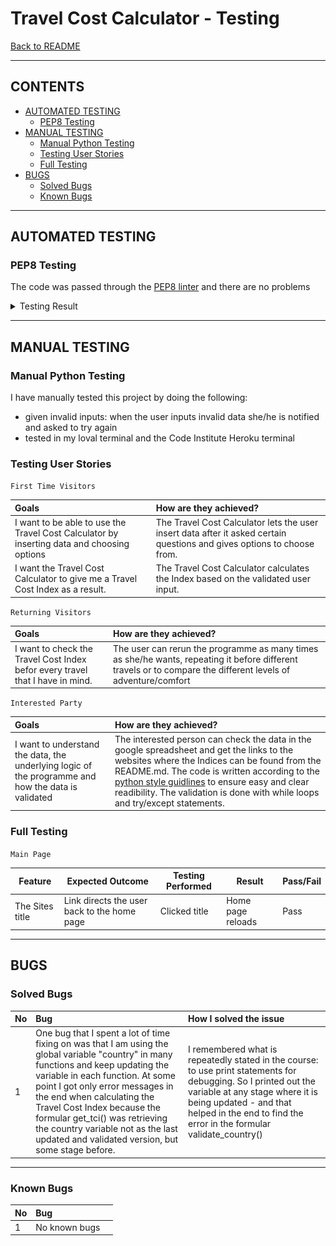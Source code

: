 # Travel Cost Calculator -  Testing

[Back to README](README.md)

- - -

## CONTENTS

* [AUTOMATED TESTING](#automated-testing)
  * [PEP8 Testing](#pep8-testing)
* [MANUAL TESTING](#manual-testing)
  * [Manual Python Testing](#manual-python-testing)
  * [Testing User Stories](#testing-user-stories)
  * [Full Testing](#full-testing)
* [BUGS](#bugs)
  * [Solved Bugs](#solved-bugs)
  * [Known Bugs](#known-bugs)


- - -

## AUTOMATED TESTING

### PEP8 Testing

The code was passed through the [PEP8 linter](https://pep8ci.herokuapp.com/) and there are no problems
<details><summary>Testing Result</summary>
<img src = "docs/pep8_testing.PNG"></details>

- - -

## MANUAL TESTING

### Manual Python Testing

I have manually tested this project by doing the following:
- given invalid inputs: when the user inputs invalid data she/he is notified and asked to try again
- tested in my loval terminal and the Code Institute Heroku terminal


### Testing User Stories

`First Time Visitors`

| Goals | How are they achieved? |
| :--- | :--- |
| I want to be able to use the Travel Cost Calculator by inserting data and choosing options | The Travel Cost Calculator lets the user insert data after it asked certain questions and gives options to choose from. |
| I want the Travel Cost Calculator to give me a Travel Cost Index as a result. | The Travel Cost Calculator calculates the Index based on the validated user input. |

`Returning Visitors`

|  Goals | How are they achieved? |
| :--- | :--- |
| I want to check the Travel Cost Index befor every travel that I have in mind. | The user can rerun the programme as many times as she/he wants, repeating it before different travels or to compare the different levels of adventure/comfort |

`Interested Party`

|  Goals | How are they achieved? |
| :--- | :--- |
| I want to understand the data, the underlying logic of the programme and how the data is validated | The interested person can check the data in the google spreadsheet and get the links to the websites where the Indices can be found from the README.md. The code is written according to the [python style guidlines](https://peps.python.org/pep-0008/#introduction) to ensure easy and clear readibility. The validation is done with while loops and try/except statements. |

### Full Testing

`Main Page`

| Feature | Expected Outcome | Testing Performed | Result | Pass/Fail |
| --- | --- | --- | --- | --- |
| The Sites title | Link directs the user back to the home page | Clicked title | Home page reloads | Pass |



- - -

## BUGS

### Solved Bugs

| No | Bug | How I solved the issue |
| :--- | :--- | :--- |
| 1 | One bug that I spent a lot of time fixing on was that I am using the global variable "country" in many functions and keep updating the variable in each function. At some point I got only error messages in the end when calculating the Travel Cost Index because the formular get_tci() was retrieving the country variable not as the last updated and validated version, but some stage before. | I remembered what is repeatedly stated in the course: to use print statements for debugging. So I printed out the variable at any stage where it is being updated - and that helped in the end to find the error in the formular validate_country() |

- - -

### Known Bugs

| No | Bug | |
| :--- | :--- | :--- |
| 1 | No known bugs |  |
